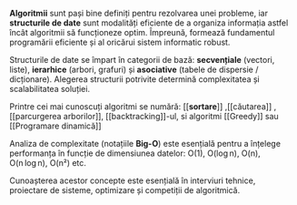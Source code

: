 

**Algoritmii** sunt pași bine definiți pentru rezolvarea unei probleme, iar **structurile de date** sunt modalități eficiente de a organiza informația astfel încât algoritmii să funcționeze optim. Împreună, formează fundamentul programării eficiente și al oricărui sistem informatic robust.

Structurile de date se împart în categorii de bază: **secvențiale** (vectori, liste), **ierarhice** (arbori, grafuri) și **asociative** (tabele de dispersie / dicționare). Alegerea structurii potrivite determină complexitatea și scalabilitatea soluției.

Printre cei mai cunoscuți algoritmi se numără: [[**sortare**]] ,[[căutarea]] , [[parcurgerea arborilor]], [[backtracking]]-ul, si algoritmi [[Greedy]] sau [[Programare dinamică]]

Analiza de complexitate (notațiile **Big-O**) este esențială pentru a înțelege performanța în funcție de dimensiunea datelor: O(1), O(log n), O(n), O(n log n), O(n²) etc.

Cunoașterea acestor concepte este esențială în interviuri tehnice, proiectare de sisteme, optimizare și competiții de algoritmică.